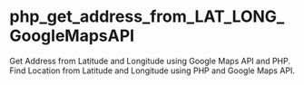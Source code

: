 # php_get_address_from_LAT_LONG_GoogleMapsAPI
Get Address from Latitude and Longitude using Google Maps API and PHP.
Find Location from Latitude and Longitude using PHP and Google Maps API.
